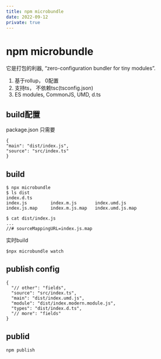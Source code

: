 ```yaml
---
title: npm microbundle
date: 2022-09-12
private: true
---
```

# npm microbundle
它是打包的利器, “zero-configuration bundler for tiny modules”.
1. 基于rollup， 0配置
2. 支持ts， 不依赖tsc(tsconfig.json)
3. ES modules, CommonJS, UMD, d.ts

## build配置
package.json 只需要

    {
    "main": "dist/index.js",
    "source": "src/index.ts"
    }

## build

    $ npx microbundle
    $ ls dist
    index.d.ts      
    index.js         index.m.js       index.umd.js
    index.js.map     index.m.js.map   index.umd.js.map

    $ cat dist/index.js
    ...
    //# sourceMappingURL=index.js.map

实时build

    $npx microbundle watch

## publish config
    {
      "// other": "fields",
      "source": "src/index.ts",
      "main": "dist/index.umd.js",
      "module": "dist/index.modern.module.js",
      "types": "dist/index.d.ts",
      "// more": "fields"
    }

## publid
    npm publish